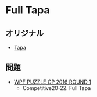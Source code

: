 # Full Tapa

## オリジナル
- [Tapa](tapa.md)

## 問題
- [WPF PUZZLE GP 2016 ROUND 1](../questions/wpfpgp2016_1.md)
	- Competitive20-22. Full Tapa
